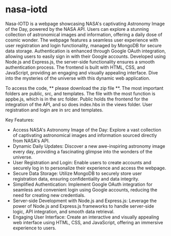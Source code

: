 # nasa-iotd
Nasa-IOTD is a webpage showcasing NASA's captivating Astronomy Image of the Day, powered by the NASA API. Users can explore a stunning collection of astronomical images and information, offering a daily dose of cosmic wonder. The webpage features a seamless user experience with user registration and login functionality, managed by MongoDB for secure data storage. Authentication is enhanced through Google OAuth integration, allowing users to easily sign in with their Google accounts. Developed using Node.js and Express.js, the server-side functionality ensures a smooth authentication process. The frontend is built with HTML, CSS, and JavaScript, providing an engaging and visually appealing interface. Dive into the mysteries of the universe with this dynamic web application.

To access the code, ** please download the zip file **. The most important folders are public, src, and templates. The file with the most function is appbe.js, which is in the src folder. Public holds the frontend for the integration of the API, and so does index.hbs in the views folder. User registration and login are in src and templates. 

Key Features:
- Access NASA's Astronomy Image of the Day: Explore a vast collection of captivating astronomical images and information sourced directly from NASA's API.
- Dynamic Daily Updates: Discover a new awe-inspiring astronomy image every day, providing a fascinating glimpse into the wonders of the universe.
- User Registration and Login: Enable users to create accounts and securely log in to personalize their experience and access the webpage.
- Secure Data Storage: Utilize MongoDB to securely store user registration data, ensuring confidentiality and data integrity.
- Simplified Authentication: Implement Google OAuth integration for seamless and convenient login using Google accounts, reducing the need for creating new credentials.
- Server-side Development with Node.js and Express.js: Leverage the power of Node.js and Express.js frameworks to handle server-side logic, API integration, and smooth data retrieval.
- Engaging User Interface: Create an interactive and visually appealing web interface using HTML, CSS, and JavaScript, offering an immersive experience to users.


